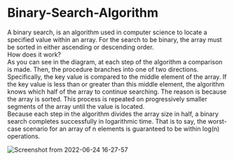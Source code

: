 # Binary-Search-Algorithm<br />
A binary search, is an algorithm used in computer science to locate a specified value within an array. For the search to be binary, the array must be sorted in either ascending or descending order.<br />
How does it work?<br />
As you can see in the diagram, at each step of the algorithm a comparison is made. Then, the procedure branches into one of two directions. Specifically, the key value is compared to the middle element of the array. If the key value is less than or greater than this middle element, the algorithm knows which half of the array to continue searching. The reason is because the array is sorted. This process is repeated on progressively smaller segments of the array until the value is located.<br />
Because each step in the algorithm divides the array size in half, a binary search completes successfully in logarithmic time. That is to say, the worst-case scenario for an array of n elements is guaranteed to be within log(n) operations.

![Screenshot from 2022-06-24 16-27-57](https://user-images.githubusercontent.com/104670251/175536120-3f71121a-a31e-4357-803c-f9123445ed5d.png)<br />

